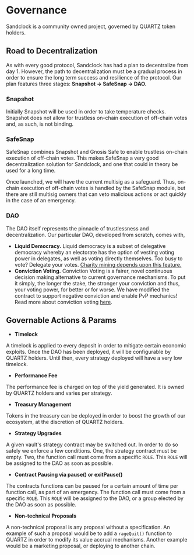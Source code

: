 # Governance

Sandclock is a community owned project, governed by QUARTZ token holders.

## Road to Decentralization

As with every good protocol, Sandclock has had a plan to decentralize from day 1. However, the path to decentralization must be a gradual process in order to ensure the long term success and resilience of the protocol. Our plan features three stages: **Snapshot → SafeSnap → DAO.**

### **Snapshot**

Initially Snapshot will be used in order to take temperature checks. Snapshot does not allow for trustless on-chain execution of off-chain votes and, as such, is not binding.

### SafeSnap

SafeSnap combines Snapshot and Gnosis Safe to enable trustless on-chain execution of off-chain votes. This makes SafeSnap a very good decentralization solution for Sandclock, and one that could in theory be used for a long time.

Once launched, we will have the current multisig as a safeguard. Thus, on-chain execution of off-chain votes is handled by the SafeSnap module, but there are still multisig owners that can veto malicious actions or act quickly in the case of an emergency. &#x20;

### DAO

The DAO itself represents the pinnacle of trustlessness and decentralization. Our particular DAO, developed from scratch, comes with,

* **Liquid Democracy.** Liquid democracy is a subset of delegative democracy whereby an electorate has the option of vesting voting power in delegates, as well as voting directly themselves. Too busy to vote? Delegate your votes. [Charity mining depends upon this feature.](allocation.md#charity-mining-permalocked-tokens)
* **Conviction Voting.** Conviction Voting is a fairer, novel continuous decision making alternative to current governance mechanisms. To put it simply, the longer the stake, the stronger your conviction and thus, your voting power, for better or for worse. We have modified the contract to support negative conviction and enable PvP mechanics! Read more about conviction voting [here](https://medium.com/commonsstack/conviction-voting-a-novel-continuous-decision-making-alternative-to-governance-62e215ad2b3d).

## Governable Actions & Params

* **Timelock**

A timelock is applied to every deposit in order to mitigate certain economic exploits. Once the DAO has been deployed, it will be configurable by QUARTZ holders. Until then, every strategy deployed will have a very low timelock.

* **Performance Fee**

The performance fee is charged on top of the yield generated. It is owned by QUARTZ holders and varies per strategy.

* **Treasury Management**

Tokens in the treasury can be deployed in order to boost the growth of our ecosystem, at the discretion of QUARTZ holders.

* **Strategy Upgrades**

A given vault's strategy contract may be switched out. In order to do so safely we enforce a few conditions. One, the strategy contract must be empty. Two, the function call must come from a specific `ROLE`. This `ROLE` will be assigned to the DAO as soon as possible.

* **Contract Pausing via pause() or exitPause()**

The contracts functions can be paused for a certain amount of time per function call, as part of an emergency. The function call must come from a specific `ROLE`. This `ROLE` will be assigned to the DAO, or a group elected by the DAO as soon as possible.

* **Non-technical Proposals**

A non-technical proposal is any proposal without a specification. An example of such a proposal would be to add a `rageQuit()` function to QUARTZ in order to modify its value accrual mechanisms. Another example would be a marketing proposal, or deploying to another chain.

##
